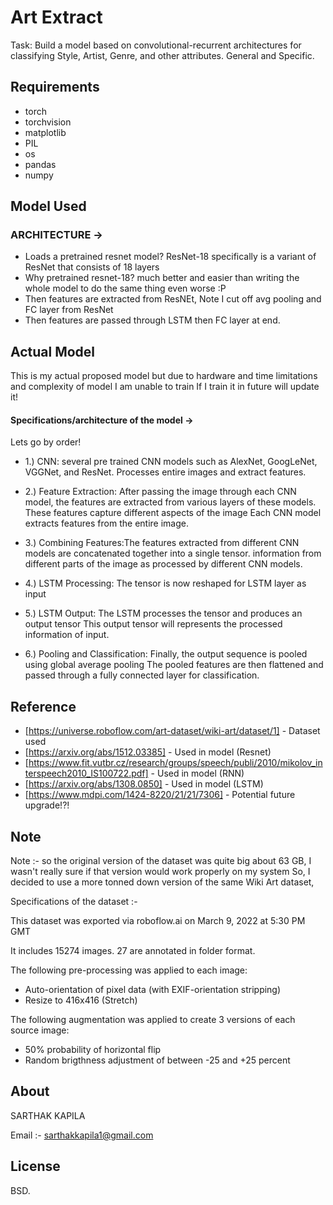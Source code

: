 # Art Extract

Task: Build a model based on convolutional-recurrent architectures for classifying Style, Artist, 
Genre, and other attributes. General and Specific.

## Requirements
- torch
- torchvision
- matplotlib
- PIL
- os
- pandas
- numpy

## Model Used

### ARCHITECTURE -> 
- Loads a pretrained resnet model? ResNet-18 specifically is a variant of ResNet that consists of 18 layers
- Why pretrained resnet-18? much better and easier than writing the whole model to do the same thing even worse :P
- Then features are extracted from ResNEt, Note I cut off avg pooling and FC layer from ResNet
- Then features are passed through LSTM then FC layer at end.

## Actual Model

This is my actual proposed model but due to hardware and time limitations and complexity of model I am unable to train
If I train it in future will update it!

#### Specifications/architecture of the model ->
Lets go by order!
- 1.) CNN: several pre trained CNN models such as AlexNet, GoogLeNet, VGGNet, and ResNet. 
Processes entire images and extract features.

- 2.) Feature Extraction: After passing the image through each CNN model, the features are extracted
from various layers of these models. These features capture different aspects of the image
Each CNN model extracts features from the entire image.

- 3.) Combining Features:The features extracted from different CNN models are concatenated together into a single tensor.
information from different parts of the image as processed by different CNN models. 

- 4.) LSTM Processing: The tensor is now reshaped for LSTM layer as input

- 5.) LSTM Output: The LSTM processes the tensor and produces an output tensor This output tensor
will represents the processed information of input.

- 6.) Pooling and Classification: Finally, the output sequence is pooled using global average pooling 
The pooled features are then flattened and passed through a fully connected layer for classification.

## Reference
- [https://universe.roboflow.com/art-dataset/wiki-art/dataset/1] - Dataset used
- [https://arxiv.org/abs/1512.03385] - Used in model (Resnet)
- [https://www.fit.vutbr.cz/research/groups/speech/publi/2010/mikolov_interspeech2010_IS100722.pdf] - Used in model (RNN)
- [https://arxiv.org/abs/1308.0850] - Used in model (LSTM)
- [https://www.mdpi.com/1424-8220/21/21/7306] - Potential future upgrade!?!

## Note

Note :- so the original version of the dataset was quite big about 63 GB,
I wasn't really sure if that version would work properly on my system
So, I decided to use a more tonned down version of the same Wiki Art dataset,

Specifications of the dataset :-

This dataset was exported via roboflow.ai on March 9, 2022 at 5:30 PM GMT

It includes 15274 images.
27 are annotated in folder format.

The following pre-processing was applied to each image:
* Auto-orientation of pixel data (with EXIF-orientation stripping)
* Resize to 416x416 (Stretch)

The following augmentation was applied to create 3 versions of each source image:
* 50% probability of horizontal flip
* Random brigthness adjustment of between -25 and +25 percent

## About 
SARTHAK KAPILA

Email :- sarthakkapila1@gmail.com

## License

BSD.